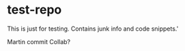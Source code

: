 test-repo
=========

This is just for testing. Contains junk info and code snippets.'

Martin commit
Collab?
